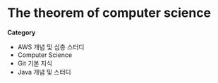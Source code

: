 # The theorem of computer science
**Category**
+ AWS 개념 및 심층 스터디
+ Computer Science
+ Git 기본 지식
+ Java 개념 및 스터디

